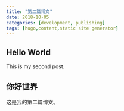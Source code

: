 ```yaml
---
title: "第二篇博文"
date: 2018-10-05
categories: [development, publishing]
tags: [hugo,content,static site generator]
---
```


## Hello World

This is my second post.

## 你好世界

这是我的第二篇博文。